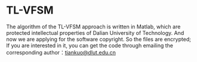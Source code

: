 # TL-VFSM
The algorithm of the TL-VFSM approach is written in Matlab, which are protected
intellectual properties of Dalian University of Technology.
And now we are applying for the software copyright. So the files are encrypted;
If you are interested in it, you can get the code through emailing
the corresponding author：tiankuo@dlut.edu.cn
